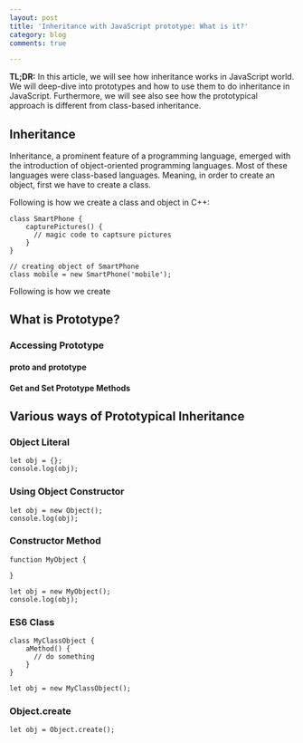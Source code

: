 ```yaml
---
layout: post
title: 'Inheritance with JavaScript prototype: What is it?'
category: blog
comments: true

---
```

**TL;DR:** In this article, we will see how inheritance works in JavaScript world. We will deep-dive into prototypes and how to use them to do inheritance in JavaScript. Furthermore, we will see also see how the prototypical approach is different from class-based inheritance.

## Inheritance

Inheritance, a prominent feature of a programming language, emerged with the introduction of object-oriented programming languages. Most of these languages were class-based languages. Meaning, in order to create an object, first we have to create a class.

Following is how we create a class and object in C++: 

    class SmartPhone {
        capturePictures() {
          // magic code to captsure pictures
        } 
    }
    
    // creating object of SmartPhone
    class mobile = new SmartPhone('mobile');

Following is how we create 

## What is Prototype?

### Accessing Prototype

#### **proto** and prototype

#### Get and Set Prototype Methods

## Various ways of Prototypical Inheritance

### Object Literal

    let obj = {};
    console.log(obj);

### Using Object Constructor

    let obj = new Object();
    console.log(obj);

### Constructor Method

    function MyObject {
    
    }
    
    let obj = new MyObject();
    console.log(obj);

### ES6 Class

    class MyClassObject {
    	aMethod() {
          // do something
        }
    }
    
    let obj = new MyClassObject();

### Object.create

    let obj = Object.create();